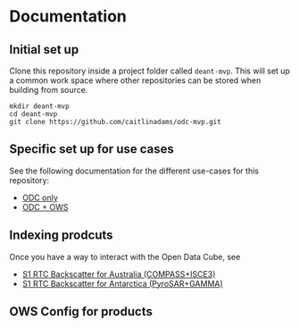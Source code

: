 # Documentation

## Initial set up

Clone this repository inside a project folder called `deant-mvp`.
This will set up a common work space where other repositories can be stored when building from source.

```
mkdir deant-mvp
cd deant-mvp
git clone https://github.com/caitlinadams/odc-mvp.git
```

## Specific set up for use cases

See the following documentation for the different use-cases for this repository:

* [ODC only](odc_conda.md)
* [ODC + OWS](odc_ows_dockercompose.md)

## Indexing prodcuts
Once you have a way to interact with the Open Data Cube, see

* [S1 RTC Backscatter for Australia (COMPASS+ISCE3)](indexing/compass_isce3.md)
* [S1 RTC Backscatter for Antarctica (PyroSAR+GAMMA)](indexing/pyrosar_gamma.md)

## OWS Config for products
